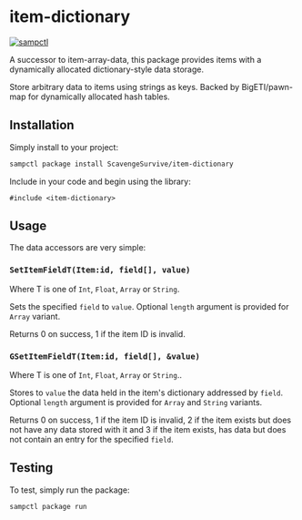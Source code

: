 # item-dictionary

[![sampctl](https://shields.southcla.ws/badge/sampctl-item--dictionary-2f2f2f.svg?style=for-the-badge)](https://github.com/ScavengeSurvive/item-dictionary)

A successor to item-array-data, this package provides items with a dynamically
allocated dictionary-style data storage.

Store arbitrary data to items using strings as keys. Backed by BigETI/pawn-map
for dynamically allocated hash tables.

## Installation

Simply install to your project:

```bash
sampctl package install ScavengeSurvive/item-dictionary
```

Include in your code and begin using the library:

```pawn
#include <item-dictionary>
```

## Usage

The data accessors are very simple:

### `SetItemFieldT(Item:id, field[], value)`

Where T is one of `Int`, `Float`, `Array` or `String`.

Sets the specified `field` to `value`. Optional `length` argument is provided
for `Array` variant.

Returns 0 on success, 1 if the item ID is invalid.

### `GSetItemFieldT(Item:id, field[], &value)`

Where T is one of `Int`, `Float`, `Array` or `String`..

Stores to `value` the data held in the item's dictionary addressed by `field`.
Optional `length` argument is provided for `Array` and `String` variants.

Returns 0 on success, 1 if the item ID is invalid, 2 if the item exists but does
not have any data stored with it and 3 if the item exists, has data but does not
contain an entry for the specified `field`.

## Testing

To test, simply run the package:

```bash
sampctl package run
```

